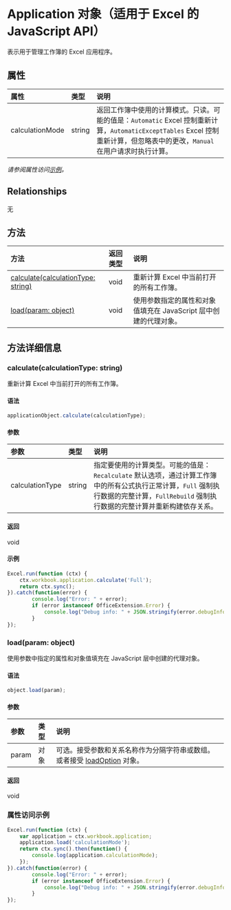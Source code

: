 ﻿# Application 对象（适用于 Excel 的 JavaScript API）

表示用于管理工作簿的 Excel 应用程序。

## 属性

| 属性     | 类型   |说明
|:---------------|:--------|:----------|
|calculationMode|string|返回工作簿中使用的计算模式。只读。可能的值是：`Automatic` Excel 控制重新计算，`AutomaticExceptTables` Excel 控制重新计算，但忽略表中的更改，`Manual` 在用户请求时执行计算。|

_请参阅属性访问[示例](#示例)。_

## Relationships
无


## 方法

| 方法           | 返回类型    |说明|
|:---------------|:--------|:----------|
|[calculate(calculationType: string)](#calculatecalculationtype-string)|void|重新计算 Excel 中当前打开的所有工作簿。|
|[load(param: object)](#loadparam-object)|void|使用参数指定的属性和对象值填充在 JavaScript 层中创建的代理对象。|

## 方法详细信息


### calculate(calculationType: string)
重新计算 Excel 中当前打开的所有工作簿。

#### 语法
```js
applicationObject.calculate(calculationType);
```

#### 参数
| 参数    | 类型   |说明|
|:---------------|:--------|:----------|
|calculationType|string|指定要使用的计算类型。可能的值是：`Recalculate` 默认选项，通过计算工作簿中的所有公式执行正常计算，`Full` 强制执行数据的完整计算，`FullRebuild` 强制执行数据的完整计算并重新构建依存关系。|

#### 返回
void

#### 示例
```js
Excel.run(function (ctx) { 
    ctx.workbook.application.calculate('Full');
    return ctx.sync(); 
}).catch(function(error) {
        console.log("Error: " + error);
        if (error instanceof OfficeExtension.Error) {
            console.log("Debug info: " + JSON.stringify(error.debugInfo));
        }
});
```


### load(param: object)
使用参数中指定的属性和对象值填充在 JavaScript 层中创建的代理对象。

#### 语法
```js
object.load(param);
```

#### 参数
| 参数    | 类型   |说明|
|:---------------|:--------|:----------|
|param|对象|可选。接受参数和关系名称作为分隔字符串或数组。或者接受 [loadOption](loadoption.md) 对象。|

#### 返回
void
### 属性访问示例
```js
Excel.run(function (ctx) { 
    var application = ctx.workbook.application;
    application.load('calculationMode');
    return ctx.sync().then(function() {
        console.log(application.calculationMode);
    });
}).catch(function(error) {
        console.log("Error: " + error);
        if (error instanceof OfficeExtension.Error) {
            console.log("Debug info: " + JSON.stringify(error.debugInfo));
        }
});
```

